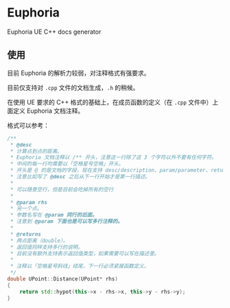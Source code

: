 # Euphoria
Euphoria UE C++ docs generator

## 使用

目前 Euphoria 的解析力较弱，对注释格式有强要求。

目前仅支持对 `.cpp` 文件的文档生成，`.h` 的稍候。

在使用 UE 要求的 C++ 格式的基础上，在成员函数的定义（在 `.cpp` 文件中）上面定义 Euphoria 文档注释。

格式可以参考：

```cpp
/**
 * @desc
 * 计算点到点的距离。
 * Euphoria 文档注释以 /** 开头，注意这一行除了这 3 个字符以外不要有任何字符。
 * 中间的每一行均需要以「空格星号空格」开头。
 * 开头是 @ 的是文档的字段，现在支持 desc/description、param/parameter、returns/return 三种。
 * 注意比如写了 @desc 之后从下一行开始才是第一行描述。
 *
 * 可以随意空行，但是目前会吃掉所有的空行
 *
 * @param rhs
 * 另一个点。
 * 参数名写在 @param 同行的后面。
 * 注意到 @param 下面也是可以写多行注释的。
 * 
 * @returns
 * 两点距离（double）。
 * 返回值同样支持多行的说明。
 * 目前没有额外支持表示返回值类型，如果需要可以写在描述里。
 *
 * 注释以「空格星号斜线」结尾，下一行必须紧接函数定义。
 */
double UPoint::Distance(UPoint* rhs)
{
    return std::hypot(this->x - rhs->x, this->y - rhs->y);
}
```
